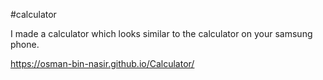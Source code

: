 #calculator

I made a calculator which looks similar to the calculator on your samsung phone.

https://osman-bin-nasir.github.io/Calculator/
